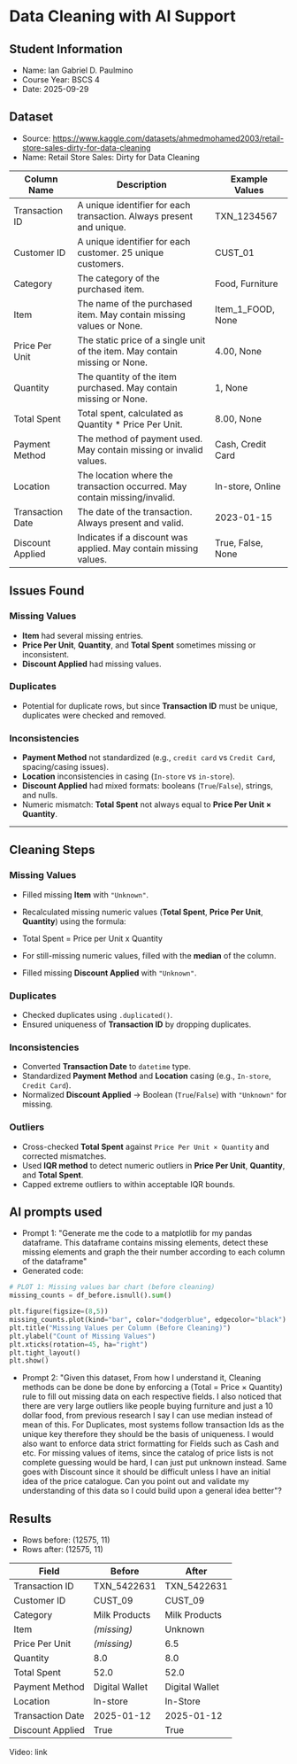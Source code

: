 # Data Cleaning with AI Support

## Student Information
- Name: Ian Gabriel D. Paulmino
- Course Year: BSCS 4
- Date: 2025-09-29

## Dataset
- Source: https://www.kaggle.com/datasets/ahmedmohamed2003/retail-store-sales-dirty-for-data-cleaning
- Name: Retail Store Sales: Dirty for Data Cleaning

| Column Name       | Description                                                                 | Example Values            |
|-------------------|-----------------------------------------------------------------------------|---------------------------|
| Transaction ID    | A unique identifier for each transaction. Always present and unique.        | TXN_1234567               |
| Customer ID       | A unique identifier for each customer. 25 unique customers.                 | CUST_01                   |
| Category          | The category of the purchased item.                                         | Food, Furniture           |
| Item              | The name of the purchased item. May contain missing values or None.         | Item_1_FOOD, None         |
| Price Per Unit    | The static price of a single unit of the item. May contain missing or None. | 4.00, None                |
| Quantity          | The quantity of the item purchased. May contain missing or None.            | 1, None                   |
| Total Spent       | Total spent, calculated as Quantity * Price Per Unit.                       | 8.00, None                |
| Payment Method    | The method of payment used. May contain missing or invalid values.          | Cash, Credit Card         |
| Location          | The location where the transaction occurred. May contain missing/invalid.   | In-store, Online          |
| Transaction Date  | The date of the transaction. Always present and valid.                      | 2023-01-15                |
| Discount Applied  | Indicates if a discount was applied. May contain missing values.            | True, False, None         |




## Issues Found

### Missing Values
- **Item** had several missing entries.  
- **Price Per Unit**, **Quantity**, and **Total Spent** sometimes missing or inconsistent.  
- **Discount Applied** had missing values.  

### Duplicates
- Potential for duplicate rows, but since **Transaction ID** must be unique, duplicates were checked and removed.  

### Inconsistencies
- **Payment Method** not standardized (e.g., `credit card` vs `Credit Card`, spacing/casing issues).  
- **Location** inconsistencies in casing (`In-store` vs `in-store`).  
- **Discount Applied** had mixed formats: booleans (`True`/`False`), strings, and nulls.  
- Numeric mismatch: **Total Spent** not always equal to **Price Per Unit × Quantity**.  

---

## Cleaning Steps

### Missing Values
- Filled missing **Item** with `"Unknown"`.  
- Recalculated missing numeric values (**Total Spent**, **Price Per Unit**, **Quantity**) using the formula:  

- Total Spent = Price per Unit x Quantity

- For still-missing numeric values, filled with the **median** of the column.  
- Filled missing **Discount Applied** with `"Unknown"`.  

### Duplicates
- Checked duplicates using `.duplicated()`.  
- Ensured uniqueness of **Transaction ID** by dropping duplicates.  

### Inconsistencies
- Converted **Transaction Date** to `datetime` type.  
- Standardized **Payment Method** and **Location** casing (e.g., `In-store`, `Credit Card`).  
- Normalized **Discount Applied** → Boolean (`True`/`False`) with `"Unknown"` for missing.  

### Outliers
- Cross-checked **Total Spent** against `Price Per Unit × Quantity` and corrected mismatches.  
- Used **IQR method** to detect numeric outliers in **Price Per Unit**, **Quantity**, and **Total Spent**.  
- Capped extreme outliers to within acceptable IQR bounds.  


## AI prompts used
- Prompt 1: "Generate me the code to a matplotlib for my pandas dataframe. This dataframe contains missing elements, detect these missing elements and graph the their number according to each column of the dataframe"
- Generated code:

```python
# PLOT 1: Missing values bar chart (before cleaning)
missing_counts = df_before.isnull().sum()

plt.figure(figsize=(8,5))
missing_counts.plot(kind="bar", color="dodgerblue", edgecolor="black")
plt.title("Missing Values per Column (Before Cleaning)")
plt.ylabel("Count of Missing Values")
plt.xticks(rotation=45, ha="right")
plt.tight_layout()
plt.show()
```
- Prompt 2: "Given this dataset, From how I understand it, Cleaning methods can be done be done by enforcing a (Total = Price × Quantity) rule to fill out missing data on each respective fields. I also noticed that there are very large outliers like people buying furniture and just a 10 dollar food, from previous research I say I can use median instead of mean of this. For Duplicates, most systems follow transaction Ids as the unique key therefore they should be the basis of uniqueness. I would also want to enforce data strict formatting for Fields such as Cash and etc. For missing values of items, since the catalog of price lists is not complete guessing would be hard, I can just put unknown instead. Same goes with Discount since it should be difficult unless I have an initial idea of the price catalogue.
Can you point out and validate my understanding of this data so I could build upon a general idea better"? 

## Results
- Rows before: (12575, 11)
- Rows after: (12575, 11)

| Field            | Before        | After         |
|------------------|---------------|---------------|
| Transaction ID   | TXN_5422631   | TXN_5422631   |
| Customer ID      | CUST_09       | CUST_09       |
| Category         | Milk Products | Milk Products |
| Item             | *(missing)*   | Unknown       |
| Price Per Unit   | *(missing)*   | 6.5           |
| Quantity         | 8.0           | 8.0           |
| Total Spent      | 52.0          | 52.0          |
| Payment Method   | Digital Wallet| Digital Wallet|
| Location         | In-store      | In-Store      |
| Transaction Date | 2025-01-12    | 2025-01-12    |
| Discount Applied | True          | True          |



Video: link